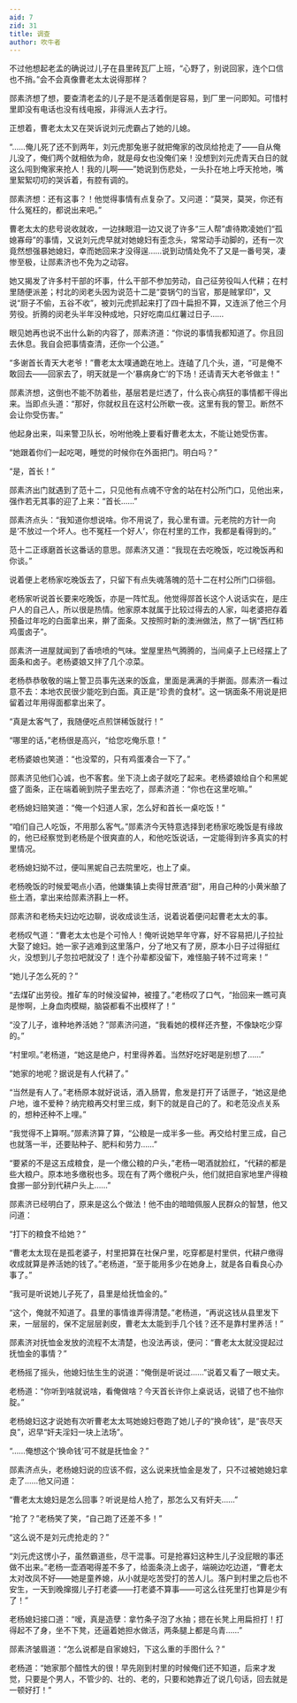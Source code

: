 ```yaml
---
aid: 7
zid: 31
title: 调查
author: 吹牛者
---
```


不过他想起老孟的确说过儿子在县里砖瓦厂上班，“心野了，别说回家，连个口信也不捎。”会不会真像曹老太太说得那样？

郧素济想了想，要查清老孟的儿子是不是活着倒是容易，到厂里一问即知。可惜村里即没有电话也没有线电报，非得派人去才行。

正想着，曹老太太又在哭诉说刘元虎霸占了她的儿媳。

“……俺儿死了还不到两年，刘元虎那兔崽子就把俺家的改凤给抢走了——自从俺儿没了，俺们两个就相依为命，就是母女也没俺们亲！没想到刘元虎青天白日的就这么闯到俺家来抢人！我的儿啊——”她说到伤悲处，一头扑在地上呼天抢地，嘴里絮絮叨叨的哭诉着，有腔有调的。

郧素济想：还有这事？！他觉得事情有点复杂了。又问道：“莫哭，莫哭，你还有什么冤枉的，都说出来吧。”

曹老太太的悲号说收就收，一边抹眼泪一边又说了许多“三人帮”虐待欺凌她们“孤媳寡母”的事情，又说刘元虎早就对她媳妇有歪念头，常常动手动脚的，还有一次竟然想强暴她媳妇，幸而她回来才没得逞……说到动情处免不了又是一番号哭，凄惨至极，让郧素济也不免为之动容。

她又揭发了许多村干部的坏事，什么干部不参加劳动，自己征劳役叫人代耕；在村里随便派差；村北的闵老头因为说范十二是“耍锅勺的当官，那是贼掌印”，又说“厨子不偷，五谷不收”，被刘元虎抓起来打了四十扁担不算，又连派了他三个月劳役。折腾的闵老头半年没种成地，只好吃南瓜红薯过日子……

眼见她再也说不出什么新的内容了，郧素济道：“你说的事情我都知道了。你且回去休息。我自会把事情查清，还你一个公道。”

“多谢首长青天大老爷！”曹老太太噗通跪在地上。连磕了几个头，道，“可是俺不敢回去——回家去了，明天就是一个‘暴病身亡’的下场！还请青天大老爷做主！”

郧素济想，这倒也不能不防着些，基层若是烂透了，什么丧心病狂的事情都干得出来。当即点头道：“那好，你就权且在这村公所歇一夜。这里有我的警卫。断然不会让你受伤害。”

他起身出来，叫来警卫队长，吩咐他晚上要看好曹老太太，不能让她受伤害。

“她跟着你们一起吃喝，睡觉的时候你在外面把门。明白吗？”

“是，首长！”

郧素济出门就遇到了范十二，只见他有点魂不守舍的站在村公所门口，见他出来，强作若无其事的迎了上来：“首长……”

郧素济点头：“我知道你想说啥。你不用说了，我心里有谱。元老院的方针一向是‘不放过一个坏人。也不冤枉一个好人’，你在村里的工作，我都是看得到的。”

范十二正琢磨首长这番话的意思。郧素济又道：“我现在去吃晚饭，吃过晚饭再和你谈。”

说着便上老杨家吃晚饭去了，只留下有点失魂落魄的范十二在村公所门口徘徊。

老杨家听说首长要来吃晚饭，亦是一阵忙乱。他觉得郧首长这个人说话实在，是庄户人的自己人，所以很是热情。他家原本就属于比较过得去的人家，叫老婆把存着预备过年吃的白面拿出来，擀了面条。又按照时新的澳洲做法，熬了一锅“西红柿鸡蛋卤子”。

郧素济一进屋就闻到了香喷喷的气味。堂屋里热气腾腾的，当间桌子上已经摆上了面条和卤子。老杨婆娘又拌了几个凉菜。

老杨恭恭敬敬的端上警卫员事先送来的饭盒，里面是满满的手擀面。郧素济一看过意不去：本地农民很少能吃到白面。真正是“珍贵的食材”。这一锅面条不用说是把留着过年用得面都拿出来了。

“真是太客气了，我随便吃点煎饼稀饭就行！”

“哪里的话，”老杨很是高兴，“给您吃俺乐意！”

老杨婆娘也笑道：“也没荤的，只有鸡蛋凑合一下了。”

郧素济见他们心诚，也不客套。坐下浇上卤子就吃了起来。老杨婆娘给自个和黑妮盛了面条，正在端着碗到院子里去吃了，郧素济道：“你也在这里吃嘛。”

老杨媳妇赔笑道：“俺一个妇道人家，怎么好和首长一桌吃饭！”

“咱们自己人吃饭，不用那么客气。”郧素济今天特意选择到老杨家吃晚饭是有缘故的，他已经察觉到老杨是个很爽直的人，和他吃饭说话，一定能得到许多真实的村里情况。

老杨媳妇拗不过，便叫黑妮自己去院里吃，也上了桌。

老杨晚饭的时候爱喝点小酒，他嫌集镇上卖得甘蔗酒“甜”，用自己种的小黄米酿了些土酒，拿出来给郧素济斟上一杯。

郧素济和老杨夫妇边吃边聊，说收成谈生活，说着说着便问起曹老太太的事。

老杨叹气道：“曹老太太也是个可怜人！俺听说她早年守寡，好不容易把儿子拉扯大娶了媳妇。她一家子逃难到这里落户，分了地又有了房，原本小日子过得挺红火，没想到儿子忽拉吧就没了！连个孙辈都没留下，难怪脑子转不过弯来！”

“她儿子怎么死的？”

“去煤矿出劳役。推矿车的时候没留神，被撞了。”老杨叹了口气，“抬回来一瞧可真是惨啊，上身血肉模糊，脑袋都看不出模样了！”

“没了儿子，谁种地养活她？”郧素济问道，“我看她的模样还齐整，不像缺吃少穿的。”

“村里呗。”老杨道，“她这是绝户，村里得养着。当然好吃好喝是别想了……”

“她家的地呢？据说是有人代耕了。”

“当然是有人了。”老杨原本就好说话，酒入肠胃，愈发是打开了话匣子，“她这是绝户地，谁不爱种？纳完粮再交村里三成，剩下的就是自己的了。和老范没点关系的，想种还种不上哩。”

“我觉得不上算啊。”郧素济算了算，“公粮是一成半多一些。再交给村里三成，自己也就落一半，还要贴种子、肥料和劳力……”

“要紧的不是这五成粮食，是一个缴公粮的户头，”老杨一喝酒就脸红，“代耕的都是些大粮户。原本地多缴税也多。现在有了两个缴税户头，他们就把自家地里产得粮食挪一部分到代耕户头上……”

郧素济已经明白了，原来是这么个做法！他不由的暗暗佩服人民群众的智慧，他又问道：

“打下的粮食不给她？”

“曹老太太现在是孤老婆子，村里把算在社保户里，吃穿都是村里供，代耕户缴得收成就算是养活她的钱了。”老杨道，“至于能用多少在她身上，就是各自看良心办事了。”

“我可是听说她儿子死了，县里是给抚恤金的。”

“这个，俺就不知道了。县里的事情谁弄得清楚。”老杨道，“再说这钱从县里发下来，一层层的，保不定层层剥皮，曹老太太能到手几个钱？还不是靠村里养活！”

郧素济对抚恤金发放的流程不太清楚，也没法再谈，便问：“曹老太太就没提起过抚恤金的事情？”

老杨摇了摇头，他媳妇怯生生的说道：“俺倒是听说过……”说着又看了一眼丈夫。

老杨道：“你听到啥就说啥，看俺做啥？今天首长许你上桌说话，说错了也不抽你腚。”

老杨媳妇这才说她有次听曹老太太骂她媳妇卷跑了她儿子的“换命钱”，是“丧尽天良”，迟早“奸夫淫妇一块上法场”。

“……俺想这个‘换命钱’可不就是抚恤金？”

郧素济点头，老杨媳妇说的应该不假，这么说来抚恤金是发了，只不过被她媳妇拿走了……他又问道：

“曹老太太媳妇是怎么回事？听说是给人抢了，那怎么又有奸夫……”

“抢了？”老杨笑了笑，“自己跑了还差不多！”

“这么说不是刘元虎抢走的？”

“刘元虎这愣小子，虽然霸道些，尽干混事。可是抢寡妇这种生儿子没屁眼的事还做不出来。”老杨一壶酒喝得差不多了，给面条浇上卤子，端碗边吃边道，“曹老太太对改凤不好——她是童养媳，从小就是吃苦受打的苦人儿。落户到村里之后也不安生，一天到晚撺掇儿子打老婆——打老婆不算事——可这么往死里打也算是少有了！”

老杨媳妇接口道：“嗳，真是造孽：拿竹条子泡了水抽；摁在长凳上用扁担打！打得起不了身，坐不下凳，还逼着她担水做活，两条腿上都是乌青……”

郧素济皱眉道：“怎么说都是自家媳妇，下这么重的手图什么？”

老杨道：“她家那个醋性大的很！早先刚到村里的时候俺们还不知道，后来才发觉，只要是个男人，不管少的、壮的、老的，只要和她靠近了说几句话，回去就是一顿好打！”
